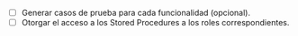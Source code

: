 - [ ] Generar casos de prueba para cada funcionalidad (opcional).
- [ ] Otorgar el acceso a los Stored Procedures a los roles correspondientes.
